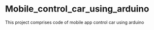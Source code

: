 # Mobile_control_car_using_arduino
This project comprises  code of mobile app control car  using arduino
